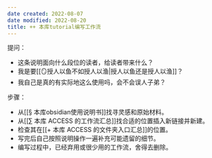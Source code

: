 ```yaml
---
date created: 2022-08-07
date modified: 2022-08-20
title: ++ 本库tutorial编写工作流
---
```


提问：  

- 这条说明面向什么段位的读者，给读者带来什么？  
- 我是要[[🪞授人以鱼不如授人以渔|授人以鱼还是授人以渔]]？
- 我自己是真的有实际地这么使用吗，会不会误人子弟？

步骤：  

- 从[[§ 本库obsidian使用说明书]]找寻灵感和原始材料。
- 从[[∑ 本库 ACCESS 的工作流汇总]]找合适的位置插入新链接并新建。
- 检查其在[[+ 本库 ACCESS 的文件夹入口汇总]]的位置。
- 写完后自己按照说明操作一遍补充可能遗留的细节。
- 编写过程中，已经弃用或很少用的工作流，舍得去删除。
